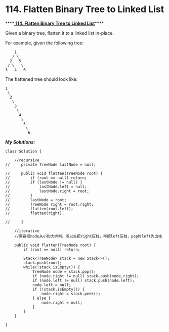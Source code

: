 # 114. Flatten Binary Tree to Linked List

\*\*\*\*[ **114. Flatten Binary Tree to Linked List**](https://leetcode.com/problems/flatten-binary-tree-to-linked-list/description/)\*\*\*\*

Given a binary tree, flatten it to a linked list in-place.

For example, given the following tree:

```text
    1
   / \
  2   5
 / \   \
3   4   6
```

The flattened tree should look like:

```text
1
 \
  2
   \
    3
     \
      4
       \
        5
         \
          6
```

_**My Solutions:**_

```text
class Solution {
    
    //recursive
//     private TreeNode lastNode = null;
    
//     public void flatten(TreeNode root) {
//         if (root == null) return;
//         if (lastNode != null) {
//             lastNode.left = null;
//             lastNode.right = root;
//         }
//         lastNode = root;
//         TreeNode right = root.right;
//         flatten(root.left);
//         flatten(right);
        
//     }

    //iterative    
    //需要把node从小到大排列，所以先把right压栈，再把left压栈，pop时left先出栈
    
    public void flatten(TreeNode root) {
        if (root == null) return;
        
        Stack<TreeNode> stack = new Stack<>();
        stack.push(root);
        while(!stack.isEmpty()) {
            TreeNode node = stack.pop();
            if (node.right != null) stack.push(node.right);
            if (node.left != null) stack.push(node.left);
            node.left = null;
            if (!stack.isEmpty()) {
                node.right = stack.peek();
            } else {
                node.right = null;
            }
        }
    }
    
}
```

